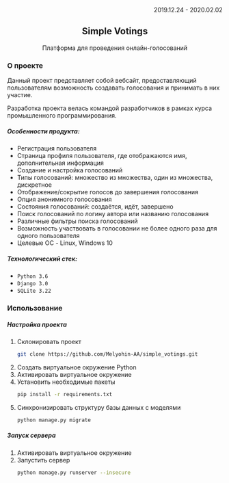<div align="center">
  <p align="right">2019.12.24 - 2020.02.02</p>
  <h2 align="center">Simple Votings</h2>
  <p align="center">Платформа для проведения онлайн-голосований</p>
</div>


### О проекте

Данный проект представляет собой вебсайт, предоставляющий пользователям возможность создавать голосования и принимать в них участие.

Разработка проекта велась командой разработчиков в рамках курса промышленного программирования.

##### Особенности продукта:
* Регистрация пользователя
* Страница профиля пользователя, где отображаются имя, дополнительная информация
* Создание и настройка голосований
* Типы голосований: множество из множества, один из множества, дискретное
* Отображение/сокрытие голосов до завершения голосования
* Опция анонимного голосования
* Состояния голосований: создаётся, идёт, завершено
* Поиск голосований по логину автора или названию голосования
* Различные фильтры поиска голосований
* Возможность участвовать в голосовании не более одного раза для одного пользователя
* Целевые ОС - Linux, Windows 10

##### Технологический стек:
* `Python 3.6`
* `Django 3.0`
* `SQLite 3.22`

### Использование

##### Настройка проекта
1. Склонировать проект
    ```sh
    git clone https://github.com/Melyohin-AA/simple_votings.git
    ```
2. Создать виртуальное окружение Python
3. Активировать виртуальное окружение
4. Установить необходимые пакеты
    ```sh
    pip install -r requirements.txt
    ```
5. Синхронизировать структуру базы данных с моделями
    ```sh
    python manage.py migrate
    ```

##### Запуск сервера
1. Активировать виртуальное окружение
2. Запустить сервер
    ```sh
    python manage.py runserver --insecure
    ```
